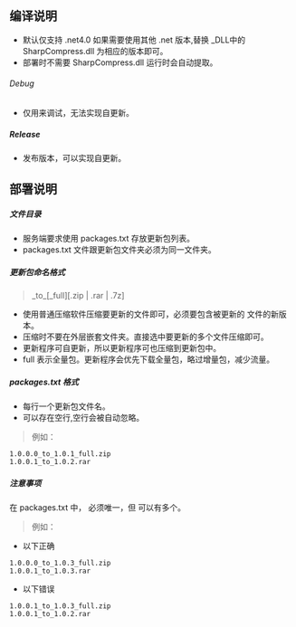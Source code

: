 ## 编译说明
- 默认仅支持 .net4.0 如果需要使用其他 .net 版本,替换 _DLL中的 SharpCompress.dll 为相应的版本即可。
- 部署时不需要 SharpCompress.dll 运行时会自动提取。
###### Debug

- 仅用来调试，无法实现自更新。
##### Release

- 发布版本，可以实现自更新。


## 部署说明
##### 文件目录
- 服务端要求使用 packages.txt 存放更新包列表。
- packages.txt 文件跟更新包文件夹必须为同一文件夹。

##### 更新包命名格式
> <FROM>\_to\_<TO>[_full][.zip | .rar | .7z]
- 使用普通压缩软件压缩要更新的文件即可，必须要包含被更新的 文件的新版本。
- 压缩时不要在外层嵌套文件夹。直接选中要更新的多个文件压缩即可。
- 更新程序可自更新，所以更新程序可也压缩到更新包中。
- full 表示全量包。更新程序会优先下载全量包，略过增量包，减少流量。

##### packages.txt 格式
- 每行一个更新包文件名。
- 可以存在空行,空行会被自动忽略。

> 例如：
```
1.0.0.0_to_1.0.1_full.zip
1.0.0.1_to_1.0.2.rar
```

##### 注意事项
在 packages.txt 中，<FROM> 必须唯一，但 <TO> 可以有多个。
> 例如：
- 以下正确
```
1.0.0.0_to_1.0.3_full.zip
1.0.0.1_to_1.0.3.rar
```

- 以下错误
```
1.0.0.1_to_1.0.3_full.zip
1.0.0.1_to_1.0.2.rar
```
